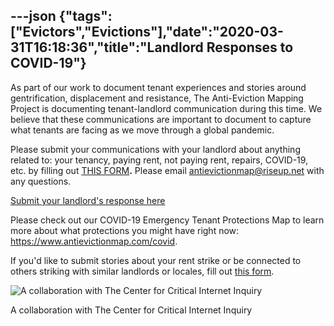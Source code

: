 ---json
{"tags":["Evictors","Evictions"],"date":"2020-03-31T16:18:36","title":"Landlord Responses to COVID-19"}
---

As part of our work to document tenant experiences and stories around gentrification, displacement and resistance, The Anti-Eviction Mapping Project is documenting tenant-landlord communication during this time. We believe that these communications are important to document to capture what tenants are facing as we move through a global pandemic.

Please submit your communications with your landlord about anything related to: your tenancy, paying rent, not paying rent, repairs, COVID-19, etc. by filling out [THIS FORM](https://airtable.com/shrHbY2q4ZmFtkB9d)**.** Please email antievictionmap@riseup.net with any questions.

[Submit your landlord's response here](https://airtable.com/shrHbY2q4ZmFtkB9d)

Please check out our COVID-19 Emergency Tenant Protections Map to learn more about what protections you might have right now: https://www.antievictionmap.com/covid.

If you'd like to submit stories about your rent strike or be connected to others striking with similar landlords or locales, fill out [this form](https://docs.google.com/forms/d/e/1FAIpQLSfzMYs_BZYFb601oiAGtotfTX7tjZXvao3F0PHuTlko4rAxKA/viewform).

![A collaboration with The Center for Critical Internet Inquiry](https://images.squarespace-cdn.com/content/v1/52b7d7a6e4b0b3e376ac8ea2/1585672194715-4SVPBKD7ARMK4AYHII4A/ke17ZwdGBToddI8pDm48kOMCPLntQO3E8VvTo6ss0WAUqsxRUqqbr1mOJYKfIPR7LoDQ9mXPOjoJoqy81S2I8N_N4V1vUb5AoIIIbLZhVYxCRW4BPu10St3TBAUQYVKcCml2NPoUajHNLX7g3WJnsmtWitbXauAJu5ay1Lgq5t5TLb17AyRhN3gf8N_CMJRL/image001.jpg)

A collaboration with The Center for Critical Internet Inquiry